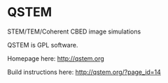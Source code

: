 QSTEM
=====

STEM/TEM/Coherent CBED image simulations

QSTEM is GPL software.

Homepage here:
http://qstem.org

Build instructions here:
http://qstem.org/?page_id=14
